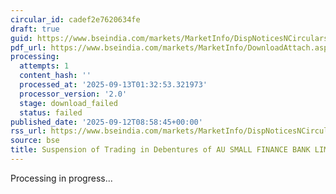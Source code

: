 ```yaml
---
circular_id: cadef2e7620634fe
draft: true
guid: https://www.bseindia.com/markets/MarketInfo/DispNoticesNCirculars.aspx?Noticeid={85D4121D-715B-4E4F-B66E-5FBE19BA36F5}&noticeno=20250912-44&dt=09/12/2025&icount=44&totcount=103&flag=0
pdf_url: https://www.bseindia.com/markets/MarketInfo/DownloadAttach.aspx?id=20250912-44&attachedId=
processing:
  attempts: 1
  content_hash: ''
  processed_at: '2025-09-13T01:32:53.321973'
  processor_version: '2.0'
  stage: download_failed
  status: failed
published_date: '2025-09-12T08:58:45+00:00'
rss_url: https://www.bseindia.com/markets/MarketInfo/DispNoticesNCirculars.aspx?Noticeid={85D4121D-715B-4E4F-B66E-5FBE19BA36F5}&noticeno=20250912-44&dt=09/12/2025&icount=44&totcount=103&flag=0
source: bse
title: Suspension of Trading in Debentures of AU SMALL FINANCE BANK LIMITED
---
```


Processing in progress...